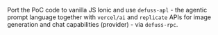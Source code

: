 Port the PoC code to vanilla JS Ionic and use `defuss-apl` - the agentic prompt language together with `vercel/ai` and `replicate` APIs for image generation and chat capabilities (provider) - via `defuss-rpc`.